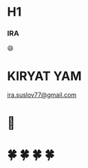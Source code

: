 # H1
### IRA ###
:smile:
# KIRYAT YAM #
ira.suslov77@gmail.com

# :sunflower: #
# :four_leaf_clover: :four_leaf_clover: :four_leaf_clover: :four_leaf_clover: #


